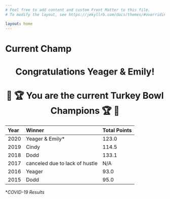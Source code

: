 ```yaml
---
# Feel free to add content and custom Front Matter to this file.
# To modify the layout, see https://jekyllrb.com/docs/themes/#overriding-theme-defaults

layout: home
---
```


# Current Champ
# <center>Congratulations Yeager & Emily!</center>
# <center>:turkey: :trophy: You are the current Turkey Bowl Champions :trophy: :turkey:</center>

| Year   | Winner                         | Total Points   |
| :----- | :-----------------             | :------------- |
| 2020   | Yeager & Emily*                | 123.0          |
| 2019   | Cindy                          | 114.5          |
| 2018   | Dodd                           | 133.1          |
| 2017   | canceled due to lack of hustle | N/A            |
| 2016   | Yeager                         | 93.0           |
| 2015   | Dodd                           | 95.0           |

*_COVID-19 Results_
